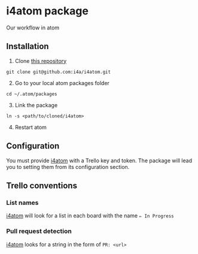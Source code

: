 # i4atom package

Our workflow in atom

## Installation

1. Clone [this repository](https://github.com/i4a/i4atom)

```
git clone git@github.com:i4a/i4atom.git
```


2. Go to your local atom packages folder

```
cd ~/.atom/packages
```

3. Link the package

```
ln -s <path/to/cloned/i4atom>
```

4. Restart atom

## Configuration

You must provide [i4atom](https://github.com/i4a/i4atom) with a Trello key and token. The package will lead you to setting them from its configuration section.

## Trello conventions

### List names

[i4atom](https://github.com/i4a/i4atom) will look for a list in each board with the name `✏️ In Progress`

### Pull request detection

[i4atom](https://github.com/i4a/i4atom) looks for a string in the form of `PR: <url>`
